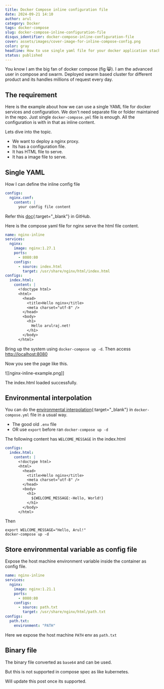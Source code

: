 ```yaml
---
title: Docker Compose inline configuration file
date: 2024-09-21 14:10
author: arul
category: Docker
tags: docker-compose
slug: docker-compose-inline-configuration-file
disqus_identifier: docker-compose-inline-configuration-file
cover: assets/images/cover-image-for-inline-compose-config.png
color: gray
headline: How to use single yaml file for your docker application stack. No need to mount your configuration as volume or folder. Support for environmental interpolation. Support for binary file. One file, so easy to maintain.
status: published
---
```

You know I am the big fan of docker compose (fig 😸). I am the advanced user in compose and swarm. Deployed swarm based cluster for different product and its handles millions of request every day. 
## The requirement

Here is the example about how we can use a single YAML file for docker services and configuration. We don't need separate file or folder maintained in the repo. Just single `docker-compose.yml` file is enough. All the configuration is with in that as inline content. 

Lets dive into the topic. 

* We want to deploy a nginx proxy.
* Its has a configuration file.
* It has HTML file to serve.
* It has a image file to serve.

## Single YAML

How I can define the inline config file

```yaml
configs:
  nginx.conf:
    content: |
      your config file content
```


Refer this [doc](https://github.com/compose-spec/compose-spec/blob/231b09c30d339e950c0da17fe5bdc793366b8fde/08-configs.md){:target="_blank"} in GitHub. 

Here is the compose yaml file for nginx serve the html file content. 

```yaml
name: nginx-inline
services:
  nginx:
    image: nginx:1.27.1
    ports:
      - 8080:80
    configs:
      - source: index.html
        target: /usr/share/nginx/html/index.html
configs:
  index.html:
    content: |
      <!doctype html>
      <html>
        <head>
          <title>Hello nginx</title>
          <meta charset="utf-8" />
        </head>
        <body>
          <h1>
            Hello arulraj.net!
          </h1>
        </body>
      </html>
```

Bring up the system using `docker-compose up -d`. Then access [http://localhost:8080](http://localhost:8080)

Now you see the page like this. 

![[nginx-inline-example.png]]

The index.html loaded successfully. 


## Environmental interpolation

You can do the [environmental interpolation](https://docs.docker.com/reference/compose-file/interpolation/){:target="_blank"} in `docker-compose.yml` file in a usual way. 

* The good old `.env` file
* OR use `export` before ran `docker-compose up -d`

The following content has `WELCOME_MESSAGE` in the index.html

```yaml
configs:
  index.html:
    content: |
      <!doctype html>
      <html>
        <head>
          <title>Hello nginx</title>
          <meta charset="utf-8" />
        </head>
        <body>
          <h1>
            ${WELCOME_MESSAGE:-Hello, World!}
          </h1>
        </body>
      </html>
```


Then

```
export WELCOME_MESSAGE="Hello, Arul!"
docker-compose up -d
```

## Store environmental variable as config file

Expose the host machine environment variable inside the container as config file. 

```yaml
name: nginx-inline
services:
  nginx:
    image: nginx:1.21.1
    ports:
      - 8080:80
    configs:
      - source: path.txt
        target: /usr/share/nginx/html/path.txt
configs:
  path.txt:
    environment: "PATH"
```

Here we expose the host machine `PATH` env as `path.txt`

## Binary file

The binary file converted as `base64` and can be used. 

But this is not supported in compose spec as like kubernetes. 


Will update this post once its supported. 

